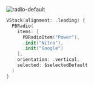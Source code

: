![radio-default](https://github.com/powerhome/playbook/assets/92755007/be32852e-de70-4ae0-b8bb-c091f8cfa34b)

```swift
VStack(alignment: .leading) {
  PBRadio(
    items: [
      PBRadioItem("Power"),
      .init("Nitro"),
      .init("Google")
    ],
    orientation: .vertical,
    selected: $selectedDefault
  )
}
```
